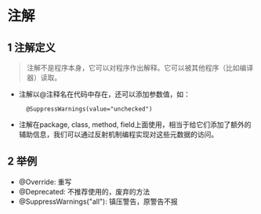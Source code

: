 # 注解
## 1 注解定义
>注解不是程序本身，它可以对程序作出解释。它可以被其他程序（比如编译器）读取。
- 注解以@注释名在代码中存在，还可以添加参数值，如：

        @SuppressWarnings(value="unchecked")
- 注解在package, class, method, field上面使用，相当于给它们添加了额外的辅助信息，我们可以通过反射机制编程实现对这些元数据的访问。
## 2 举例
- @Override: 重写
- @Deprecated: 不推荐使用的，废弃的方法
- @SuppressWarnings("all"): 镇压警告，原警告不报